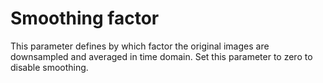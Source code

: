 # Smoothing factor

This parameter defines by which factor the original images are downsampled and averaged in time domain. Set this parameter to zero to disable smoothing.